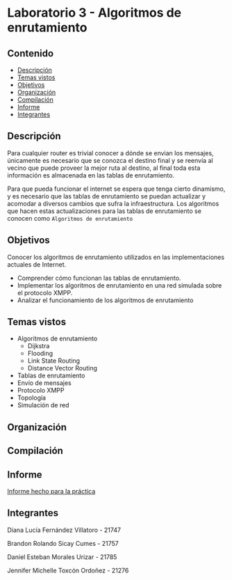 # Laboratorio 3 - Algoritmos de enrutamiento

## Contenido
- [Descripción]()
- [Temas vistos]()
- [Objetivos]()
- [Organización]()
- [Compilación]()
- [Informe]()
- [Integrantes]()

## Descripción
Para cualquier router es trivial conocer a dónde se envian los mensajes, únicamente es necesario que se conozca el destino final y se reenvía al vecino que puede proveer la mejor ruta al destino, al final toda esta información es almacenada en las tablas de enrutamiento.

Para que pueda funcionar el internet se espera que tenga cierto dinamismo, y es necesario que las tablas de enrutamiento se puedan actualizar y acomodar a diversos cambios que sufra la infraestructura. Los algoritmos que hacen estas actualizaciones para las tablas de enrutamiento se conocen como `Algoritmos de enrutamiento`

## Objetivos
Conocer los algoritmos de enrutamiento utilizados en las implementaciones actuales de Internet.
- Comprender cómo funcionan las tablas de enrutamiento.
- Implementar los algoritmos de enrutamiento en una red simulada sobre el protocolo XMPP.
- Analizar el funcionamiento de los algoritmos de enrutamiento
  
## Temas vistos
- Algoritmos de enrutamiento
     - Dijkstra
     - Flooding
     - Link State Routing
     - Distance Vector Routing
- Tablas de enrutamiento
- Envío de mensajes
- Protocolo XMPP
- Topología
- Simulación de red

## Organización

## Compilación

## Informe
[Informe hecho para la práctica]()

## Integrantes
Diana Lucía Fernández Villatoro - 21747

Brandon Rolando Sicay Cumes - 21757

Daniel Esteban Morales Urizar - 21785

Jennifer Michelle Toxcón Ordoñez - 21276
